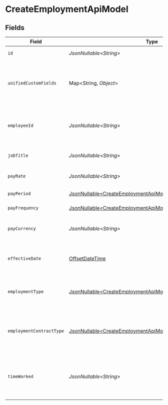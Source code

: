 # CreateEmploymentApiModel


## Fields

| Field                                                                                                                                      | Type                                                                                                                                       | Required                                                                                                                                   | Description                                                                                                                                | Example                                                                                                                                    |
| ------------------------------------------------------------------------------------------------------------------------------------------ | ------------------------------------------------------------------------------------------------------------------------------------------ | ------------------------------------------------------------------------------------------------------------------------------------------ | ------------------------------------------------------------------------------------------------------------------------------------------ | ------------------------------------------------------------------------------------------------------------------------------------------ |
| `id`                                                                                                                                       | *JsonNullable\<String>*                                                                                                                    | :heavy_minus_sign:                                                                                                                         | Unique identifier                                                                                                                          | 8187e5da-dc77-475e-9949-af0f1fa4e4e3                                                                                                       |
| `unifiedCustomFields`                                                                                                                      | Map\<String, *Object*>                                                                                                                     | :heavy_minus_sign:                                                                                                                         | Custom Unified Fields configured in your StackOne project                                                                                  | {<br/>"my_project_custom_field_1": "REF-1236",<br/>"my_project_custom_field_2": "some other value"<br/>}                                   |
| `employeeId`                                                                                                                               | *JsonNullable\<String>*                                                                                                                    | :heavy_minus_sign:                                                                                                                         | The employee ID associated with this employment                                                                                            | 1687-3                                                                                                                                     |
| `jobTitle`                                                                                                                                 | *JsonNullable\<String>*                                                                                                                    | :heavy_minus_sign:                                                                                                                         | The job title of the employee                                                                                                              | Software Engineer                                                                                                                          |
| `payRate`                                                                                                                                  | *JsonNullable\<String>*                                                                                                                    | :heavy_minus_sign:                                                                                                                         | The pay rate for the employee                                                                                                              | 40.00                                                                                                                                      |
| `payPeriod`                                                                                                                                | [JsonNullable\<CreateEmploymentApiModelPayPeriod>](../../models/components/CreateEmploymentApiModelPayPeriod.md)                           | :heavy_minus_sign:                                                                                                                         | The pay period                                                                                                                             | monthly                                                                                                                                    |
| `payFrequency`                                                                                                                             | [JsonNullable\<CreateEmploymentApiModelPayFrequency>](../../models/components/CreateEmploymentApiModelPayFrequency.md)                     | :heavy_minus_sign:                                                                                                                         | The pay frequency                                                                                                                          | hourly                                                                                                                                     |
| `payCurrency`                                                                                                                              | *JsonNullable\<String>*                                                                                                                    | :heavy_minus_sign:                                                                                                                         | The currency used for pay                                                                                                                  | USD                                                                                                                                        |
| `effectiveDate`                                                                                                                            | [OffsetDateTime](https://docs.oracle.com/javase/8/docs/api/java/time/OffsetDateTime.html)                                                  | :heavy_minus_sign:                                                                                                                         | The effective date of the employment contract                                                                                              | 2021-01-01T01:01:01.000Z                                                                                                                   |
| `employmentType`                                                                                                                           | [JsonNullable\<CreateEmploymentApiModelEmploymentType>](../../models/components/CreateEmploymentApiModelEmploymentType.md)                 | :heavy_minus_sign:                                                                                                                         | The type of employment (e.g., contractor, permanent)                                                                                       | permanent                                                                                                                                  |
| `employmentContractType`                                                                                                                   | [JsonNullable\<CreateEmploymentApiModelEmploymentContractType>](../../models/components/CreateEmploymentApiModelEmploymentContractType.md) | :heavy_minus_sign:                                                                                                                         | The employment work schedule type (e.g., full-time, part-time)                                                                             | full_time                                                                                                                                  |
| `timeWorked`                                                                                                                               | *JsonNullable\<String>*                                                                                                                    | :heavy_minus_sign:                                                                                                                         | The time worked for the employee in ISO 8601 duration format                                                                               | P0Y0M0DT8H0M0S                                                                                                                             |